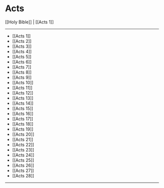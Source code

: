 # Acts

[[Holy Bible]] | [[Acts 1]]

---

- [[Acts 1]]
- [[Acts 2]]
- [[Acts 3]]
- [[Acts 4]]
- [[Acts 5]]
- [[Acts 6]]
- [[Acts 7]]
- [[Acts 8]]
- [[Acts 9]]
- [[Acts 10]]
- [[Acts 11]]
- [[Acts 12]]
- [[Acts 13]]
- [[Acts 14]]
- [[Acts 15]]
- [[Acts 16]]
- [[Acts 17]]
- [[Acts 18]]
- [[Acts 19]]
- [[Acts 20]]
- [[Acts 21]]
- [[Acts 22]]
- [[Acts 23]]
- [[Acts 24]]
- [[Acts 25]]
- [[Acts 26]]
- [[Acts 27]]
- [[Acts 28]]

---

